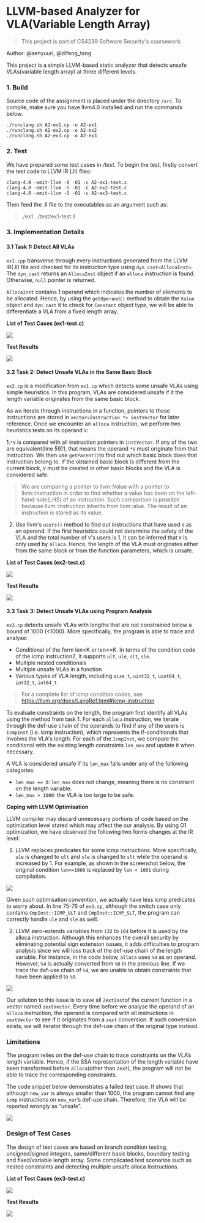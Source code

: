 # LLVM-based Analyzer for VLA(Variable Length Array)

> This project is part of CS4239 Software Security's coursework. 

Author: @senyuuri, @difeng_tang

This project is a simple LLVM-based static analyzer that detects unsafe VLAs(variable length array) at three different levels. 

### 1. Build

Source code of the assignment is placed under the directory `/src`. To compile, make sure you have llvm4.0 installed and run the commands below.
```
./runclang.sh A2-ex1.cp -o A2-ex1
./runclang.sh A2-ex2.cp -o A2-ex2
./runclang.sh A2-ex3.cp -o A2-ex3
```

### 2. Test

We have prepared some test cases in _/test_. To begin the test, firstly convert the test code to LLVM IR (.ll) files:
```
clang-4.0 -emit-llvm -S -O1 -c A2-ex1-test.c
clang-4.0 -emit-llvm -S -O1 -c A2-ex2-test.c
clang-4.0 -emit-llvm -S -O1 -c A2-ex3-test.c
```

Then feed the .ll file to the executables as an argument such as:

> ./ex1 ../test/ex1-test.ll

### 3. Implementation Details

#### 3.1 Task 1: Detect All VLAs

`ex1.cpp` transverse through every instructions generated from the LLVM IR(.ll) file and checked for its instruction type using `dyn_cast<AllocaInst>`. The `dyn_cast` returns an `AllocaInst` object if an `alloca` instruction is found. Otherwise, `null` pointer is returned.

`AllocaInst` contains 1 operand which indicates the number of elements to be allocated. Hence, by using the `getOperand()` method to obtain the `Value` object and `dyn_cast` it to check for `Constant` object type, we will be able to differentiate a VLA from a fixed length array.




**List of Test Cases (ex1-test.c)**

![](img/testcase-1.PNG)

**Test Results**

![](img/result-1.PNG)

#### 3.2 Task 2: Detect Unsafe VLAs in the Same Basic Block

`ex2.cp` is a modification from `ex1.cp` which detects some unsafe VLAs using simple heuristics. In this program, VLAs are considered unsafe if it the length variable originates from the same basic block.

As we iterate through instructions in a function, pointers to these instructions are stored in `vector<Instruction *> instVector` for later reference. Once we encounter an `alloca` instruction, we perform two heuristics tests on its operand `V`:

1.`*V` is compared with all instruction pointers in `instVector`. If any of the two are equivalent(line 59)1, that means the operand `*V` must originate from that instruction. We then use `getParent()`to find out which basic block does that instruction belong to. If the obtained basic block is different from the current block, `V` must be created in other basic blocks and the VLA is considered safe.
>  We are comparing a pointer to llvm::Value with a pointer to llvm::Instruction in order to find whether a value has been on the left-hand-side(LHS) of an instruction. Such comparison is possible because llvm::Instruction inherits from llvm::alue. The result of an instruction is stored as its value.

2. Use llvm's `users()` method to find out instructions that have used `V` as an operand. If the first heuristics could not determine the safety of the VLA and the total number of `V`'s users is 1, it can be inferred that `V` is only used by `alloca`. Hence, the length of the VLA must originates either from the same block or from the function parameters, which is unsafe.



**List of Test Cases (ex2-test.c)**

![](img/testcase-2.PNG)

**Test Results**

![](img/result-2.PNG)

#### 3.3 Task 3: Detect Unsafe VLAs using Program Analysis

`ex3.cp` detects unsafe VLAs with lengths that are not constrained below a bound of 1000 (<1000). More specifically, the program is able to trace and analyse:


- Conditional of the form len\<K or len\<=K. In terms of the condition code of the icmp instruction2, it supports `ult`, `ule`, `slt`, `sle`.
- Multiple nested conditionals
- Multiple unsafe VLAs in a function
- Various types of VLA length, including `size_t`, `uint32_t`, `uint64_t`, `int32_t`, `int64_t`

> For a complete list of icmp condition codes, see https://llvm.org/docs/LangRef.html#icmp-instruction

To evaluate constraints on the length,  the program first identify all VLAs using the method from task 1. For each `alloca` instruction, we iterate through the def-use chain of the operands to find if any of the users is `IcmpInst` (i.e. icmp instruction), which represents the if-conditionals that involves the VLA's length. For each of the `IcmpInst`, we compare the conditional with the existing length constraints `len_max` and update it when necessary.

A VLA is considered unsafe if its `len_max` falls under any of the following categories:

- `len_max == 0`: `len_max` does not change, meaning there is no constraint on the length variable.
- `len_max > 1000`: the VLA is too large to be safe.



**Coping with LLVM Optimisation**

LLVM compiler may discard unnecessary portions of code based on the optimization level stated which may affect the our analysis. By using O1 optimization, we have observed the following two forms changes at the IR level:

1. LLVM replaces predicates for some icmp instructions. More specifically, `ule` is changed to `ult` and `sle` is changed to `slt` while the operand is increased by 1. For example, as shown in the screenshot below, the original condition `len<=1000` is replaced by `len < 1001` during compilation.

  ![](img/screenshot-1.PNG)

  Given such optimisation convention, we actually have less icmp predicates to worry about. In line 75-76 of `ex3.cp`, although the switch case only contains `CmpInst::ICMP_ULT` and `CmpInst::ICMP_SLT`, the program can correctly handle `ule` and `sle` as well.

2. LLVM zero-extends variables from `i32` to `i64` before it is used by the alloca instruction. Although this enhances the overall security by eliminating potential sign extension issues, it adds difficulties to program analysis since we will loss track of the def-use chain of the length variable. For instance, in the code below, `alloca` uses `%4` as an operand. However, `%4` is actually converted from `%0` in the previous line. If we trace the def-use chain of `%4`, we are unable to obtain constraints that have been applied to `%0`.

  ![](img/screenshot-2.PNG)

  Our solution to this issue is to save all `ZextInst`of the current function in a vector named `zextVector`. Every time before we analyse the operand of an `alloca` instruction, the operand is compared with all instructions in `zextVector` to see if it originates from a `zext` conversion. If such conversion exists, we will iterator through the def-use chain of the original type instead.


### Limitations
The program relies on the def-use chain to trace constraints on the VLA’s length variable. Hence, if the SSA representation of the length variable have been transformed before `alloca`(other than `zext`), the program will not be able to trace the corresponding constraints.

The code snippet below demonstrates a failed test case. It shows that although `new_var` is always smaller than 1000, the program cannot find any `icmp` instructions on `new_var`’s def-use chain. Therefore, the VLA will be reported wrongly as “unsafe”.

![](img/screenshot-3.PNG)

### Design of Test Cases
The design of test cases are based on branch condition testing, unsigned/signed integers, same/different basic blocks, boundary testing and fixed/variable length array. Some complicated test scenarios such as nested constraints and detecting multiple unsafe alloca Instructions.

**List of Test Cases (ex3-test.c)**

![](img/testcase-3.PNG)

**Test Results**

![](img/result-3.PNG)
